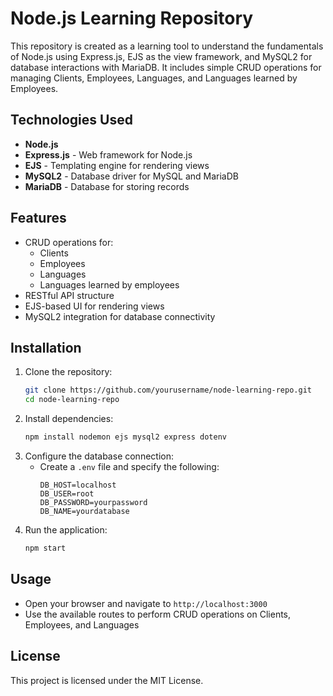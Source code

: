 # Node.js Learning Repository

This repository is created as a learning tool to understand the fundamentals of Node.js using Express.js, EJS as the view framework, and MySQL2 for database interactions with MariaDB. It includes simple CRUD operations for managing Clients, Employees, Languages, and Languages learned by Employees.

## Technologies Used

- **Node.js**
- **Express.js** - Web framework for Node.js
- **EJS** - Templating engine for rendering views
- **MySQL2** - Database driver for MySQL and MariaDB
- **MariaDB** - Database for storing records

## Features

- CRUD operations for:
  - Clients
  - Employees
  - Languages
  - Languages learned by employees
- RESTful API structure
- EJS-based UI for rendering views
- MySQL2 integration for database connectivity

## Installation

1. Clone the repository:
   ```bash
   git clone https://github.com/yourusername/node-learning-repo.git
   cd node-learning-repo
   ```
2. Install dependencies:
   ```bash
   npm install nodemon ejs mysql2 express dotenv
   ```
3. Configure the database connection:
   - Create a `.env` file and specify the following:
     ```env
     DB_HOST=localhost
     DB_USER=root
     DB_PASSWORD=yourpassword
     DB_NAME=yourdatabase
     ```
4. Run the application:
   ```bash
   npm start
   ```

## Usage

- Open your browser and navigate to `http://localhost:3000`
- Use the available routes to perform CRUD operations on Clients, Employees, and Languages

## License

This project is licensed under the MIT License.

